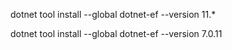 dotnet tool install --global dotnet-ef --version 11.*

dotnet tool install --global dotnet-ef --version 7.0.11

